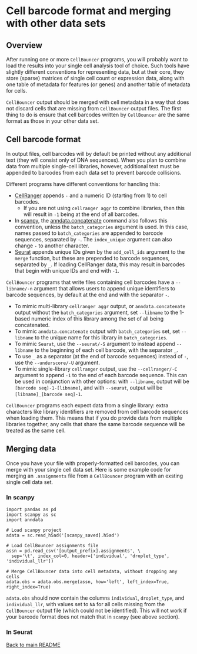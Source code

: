# Cell barcode format and merging with other data sets

## Overview
After running one or more `CellBouncer` programs, you will probably want to load the results into your single cell analysis tool of choice. Such tools have slightly different conventions for representing data, but at their core, they store (sparse) matrices of single cell count or expression data, along with one table of metadata for features (or genes) and another table of metadata for cells. 

`CellBouncer` output should be merged with cell metadata in a way that does not discard cells that are missing from `CellBouncer` output files. The first thing to do is ensure that cell barcodes written by `CellBouncer` are the same format as those in your other data set.

## Cell barcode format
In output files, cell barcodes will by default be printed without any additional text (they will consist only of DNA sequences). When you plan to combine data from multiple single-cell libraries, however, additional text must be appended to barcodes from each data set to prevent barcode collisions. 

Different programs have different conventions for handling this:
* [CellRanger](https://www.10xgenomics.com/support/software/cell-ranger/latest) appends `-` and a numeric ID (starting from 1) to cell barcodes.
  * If you are not using `cellranger aggr` to combine libraries, then this will result in `-1` being at the end of all barcodes.
* In [scanpy](https://scanpy.readthedocs.io/en/stable/), the [anndata.concatenate](https://anndata.readthedocs.io/en/latest/generated/anndata.AnnData.concatenate.html) command also follows this convention, unless the `batch_categories` argument is used. In this case, names passed to `batch_categories` are appended to barcode sequences, separated by `-`. The `index_unique` argument can also change `-` to another character.
* [Seurat](https://satijalab.org/seurat/archive/v4.3/merge) appends unique IDs given by the `add_cell_ids` argument to the `merge` function, but these are prepended to barcode sequences, separated by `_`. If loading CellRanger data, this may result in barcodes that begin with unique IDs and end with `-1`.

`CellBouncer` programs that write files containing cell barcodes have a `--libname/-n` argument that allows users to append unique identifiers to barcode sequences, by default at the end and with the separator `-`.
  * To mimic multi-library `cellranger aggr` output, or `anndata.concatenate` output without the `batch_categories` argument, set `--libname` to the 1-based numeric index of this library among the set of all being concatenated.
  * To mimic `anndata.concatenate` output with `batch_categories` set, set `--libname` to the unique name for this library in `batch_categories`.
  * To mimic `Seurat`, use the `--seurat/-S` argument to instead append `--libname` to the beginning of each cell barcode, with the separator `_`.
  * To use `_` as a separator (at the end of barcode sequences) instead of `-`, use the `--underscore/-U` argument.
  * To mimic single-library `cellranger` output, use the `--cellranger/-C` argument to append `-1` to the end of each barcode sequence. This can be used in conjunction with other options: with `--libname`, output will be `[barcode seq]-1-[libname]`, and with `--seurat`, output will be `[libname]_[barcode seq]-1`.

`CellBouncer` programs each expect data from a single library: extra characters like library identifiers are removed from cell barcode sequences when loading them. This means that if you do provide data from multiple libraries together, any cells that share the same barcode sequence will be treated as the same cell. 

## Merging data
Once you have your file with properly-formatted cell barcodes, you can merge with your single cell data set. Here is some example code for merging an `.assignments` file from a `CellBouncer` program with an exsting single cell data set.

### In scanpy
```
import pandas as pd
import scanpy as sc
import anndata

# Load scanpy project
adata = sc.read_h5ad('[scanpy_saved].h5ad')

# Load CellBouncer assignments file
assn = pd.read_csv('[output_prefix].assignments', \
  sep='\t', index_col=0, header=['individual', 'droplet_type', 'individual_llr'])

# Merge CellBouncer data into cell metadata, without dropping any cells
adata.obs = adata.obs.merge(assn, how='left', left_index=True, right_index=True)
```
`adata.obs` should now contain the columns `individual`, `droplet_type`, and `individual_llr`, with values set to `NA` for all cells missing from the `CellBouncer` output file (which could not be identified). This will not work if your barcode format does not match that in `scanpy` (see above section).

### In Seurat


[Back to main README](../README.md)
